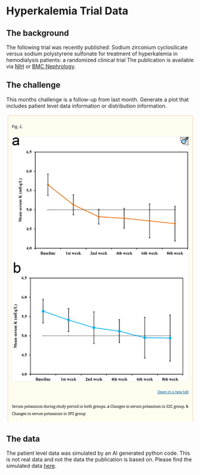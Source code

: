 # Hyperkalemia Trial Data

## The background

The following trial was recently published:
Sodium zirconium cyclosilicate versus sodium polystyrene sulfonate for treatment of hyperkalemia in hemodialysis patients: a randomized clinical trial
The publication is available via [NIH](https://pmc.ncbi.nlm.nih.gov/articles/PMC12054224/) or [BMC Nephrology](https://bmcnephrol.biomedcentral.com/articles/10.1186/s12882-025-04129-9).

## The challenge
This months challenge is a follow-up from last month. Generate a plot that includes patient level data information or distribution information.

![Original plot from publication](wwMay2025.PNG)

## The data
The patient level data was simulated by an AI generated python code. This is not real data and not the data the publication is based on. Please find the simulated data [here](https://github.com/VIS-SIG/Wonderful-Wednesdays/blob/master/data/2025/2025-06-11/serum_potassium_study_data.csv).
